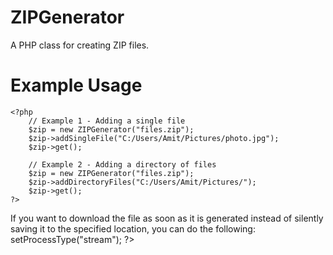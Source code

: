 # ZIPGenerator
A PHP class for creating ZIP files.

# Example Usage
	<?php
		// Example 1 - Adding a single file
	    $zip = new ZIPGenerator("files.zip");
	    $zip->addSingleFile("C:/Users/Amit/Pictures/photo.jpg");
	    $zip->get();

	    // Example 2 - Adding a directory of files
	    $zip = new ZIPGenerator("files.zip");
	    $zip->addDirectoryFiles("C:/Users/Amit/Pictures/");
	    $zip->get();
    ?>

If you want to download the file as soon as it is generated instead of silently saving it to the specified location, you can do the following:
    <?php
        $zip->setProcessType("stream");
    ?>